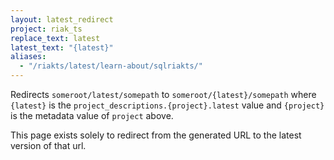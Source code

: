 ```yaml
---
layout: latest_redirect
project: riak_ts
replace_text: latest
latest_text: "{latest}"
aliases:
  - "/riakts/latest/learn-about/sqlriakts/"
---
```


Redirects `someroot/latest/somepath` to `someroot/{latest}/somepath` 
where `{latest}` is the `project_descriptions.{project}.latest` value
and `{project}` is the metadata value of `project` above.

This page exists solely to redirect from the generated URL to the latest version of
that url.




